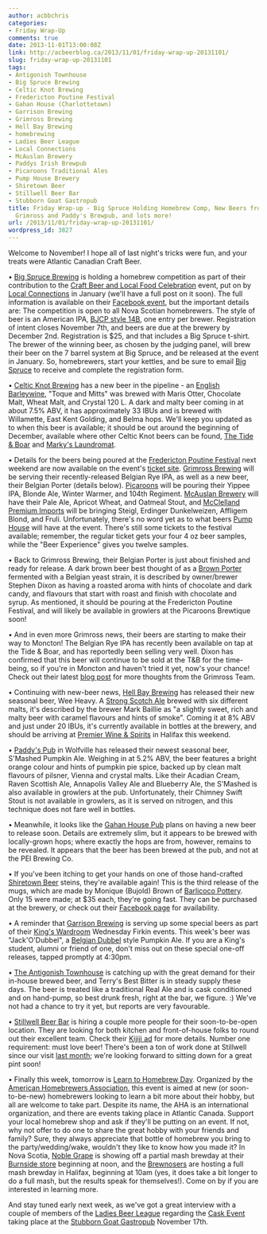 ```yaml
---
author: acbbchris
categories:
- Friday Wrap-Up
comments: true
date: 2013-11-01T13:00:08Z
link: http://acbeerblog.ca/2013/11/01/friday-wrap-up-20131101/
slug: friday-wrap-up-20131101
tags:
- Antigonish Townhouse
- Big Spruce Brewing
- Celtic Knot Brewing
- Fredericton Poutine Festival
- Gahan House (Charlottetown)
- Garrison Brewing
- Grimross Brewing
- Hell Bay Brewing
- homebrewing
- Ladies Beer League
- Local Connections
- McAuslan Brewery
- Paddys Irish Brewpub
- Picaroons Traditional Ales
- Pump House Brewery
- Shiretown Beer
- Stillwell Beer Bar
- Stubborn Goat Gastropub
title: Friday Wrap-up - Big Spruce Holding Homebrew Comp, New Beers from Celtic Knot,
  Grimross and Paddy's Brewpub, and lots more!
url: /2013/11/01/friday-wrap-up-20131101/
wordpress_id: 3827
---
```


Welcome to November! I hope all of last night's tricks were fun, and your treats were Atlantic Canadian Craft Beer.







• [Big Spruce Brewing](https://www.facebook.com/BigSpruceBrewing) is holding a homebrew competition as part of their contribution to the [Craft Beer and Local Food Celebration](https://craftbeerns.eventbrite.ca/) event, put on by [Local Connections](https://twitter.com/ConnectionsHFX) in January (we'll have a full post on it soon). The full information is available on their [Facebook event](https://www.facebook.com/events/678682095490324/), but the important details are: The competition is open to all Nova Scotian homebrewers. The style of beer is an American IPA, [BJCP style 14B](http://www.bjcp.org/2008styles/style14.php#1b), one entry per brewer. Registration of intent closes November 7th, and beers are due at the brewery by December 2nd. Registration is $25, and that includes a Big Spruce t-shirt. The brewer of the winning beer, as chosen by the judging panel, will brew their beer on the 7 barrel system at Big Spruce, and be released at the event in January. So, homebrewers, start your kettles, and be sure to email [Big Spruce](mailto:bigsprucebrewing@gmail.com) to receive and complete the registration form.







• [Celtic Knot Brewing](https://www.facebook.com/CelticKnotBrewing) has a new beer in the pipeline - an [English Barleywine](http://www.bjcp.org/2008styles/style19.php#1b), "Toque and Mitts" was brewed with Maris Otter, Chocolate Malt, Wheat Malt, and Crystal 120 L. A dark and malty beer coming in at about 7.5% ABV, it has approximately 33 IBUs and is brewed with Willamette, East Kent Golding, and Belma hops. We'll keep you updated as to when this beer is available; it should be out around the beginning of December, available where other Celtic Knot beers can be found, [The Tide & Boar](http://www.tideandboar.com/) and [Marky's Laundromat](https://www.facebook.com/groups/2429282830/).







• Details for the beers being poured at the [Fredericton Poutine Festival](http://frederictonpoutinefestival.weebly.com/) next weekend are now available on the event's [ticket site](https://fredpoutinefest.eventbrite.ca/). [Grimross Brewing](https://www.facebook.com/pages/Grimross-Brewing-Co/110264115801307) will be serving their recently-released Belgian Rye IPA, as well as a new beer, their Belgian Porter (details below). [Picaroons](https://www.facebook.com/picaroons) will be pouring their Yippee IPA, Blonde Ale, Winter Warmer, and 104th Regiment. [McAuslan Brewery](http://mcauslan.com/en/) will have their Pale Ale, Apricot Wheat, and Oatmeal Stout, and [McClelland Premium Imports](http://www.mcclellandbeers.ca/) will be bringing Steigl, Erdinger Dunkelweizen, Affligem Blond, and Fruli. Unfortunately, there's no word yet as to what beers [Pump House](http://beer.pumphousebrewery.ca/) will have at the event. There's still some tickets to the festival available; remember, the regular ticket gets your four 4 oz beer samples, while the "Beer Experience" gives you twelve samples.







• Back to Grimross Brewing, their Belgian Porter is just about finished and ready for release. A dark brown beer best thought of as a [Brown Porter](http://www.bjcp.org/2008styles/style12.php#1a) fermented with a Belgian yeast strain, it is described by owner/brewer Stephen Dixon as having a roasted aroma with hints of chocolate and dark candy, and flavours that start with roast and finish with chocolate and syrup. As mentioned, it should be pouring at the Fredericton Poutine Festival, and will likely be available in growlers at the Picaroons Brewtique soon!







• And in even more Grimross news, their beers are starting to make their way to Moncton! The Belgian Rye IPA has recently been available on tap at the Tide & Boar, and has reportedly been selling very well. Dixon has confirmed that this beer will continue to be sold at the T&B for the time-being, so if you're in Moncton and haven't tried it yet, now's your chance! Check out their latest [blog post](http://grimross.com/2013/11/01/growing-pains/) for more thoughts from the Grimross Team.







• Continuing with new-beer news, [Hell Bay Brewing](http://www.hellbaybrewing.com/) has released their new seasonal beer, Wee Heavy. A [Strong Scotch Ale](http://www.bjcp.org/2008styles/style09.php#1e) brewed with six different malts, it's described by the brewer Mark Baillie as "a slightly sweet, rich and malty beer with caramel flavours and hints of smoke". Coming it at 8% ABV and just under 20 IBUs, it's currently available in bottles at the brewery, and should be arriving at [Premier Wine & Spirits](http://premierwines.ca/store/) in Halifax this weekend.







• [Paddy's Pub](http://www.paddyspub.ca/) in Wolfville has released their newest seasonal beer, S'Mashed Pumpkin Ale. Weighing in at 5.2% ABV, the beer features a bright orange colour and hints of pumpkin pie spice, backed up by clean malt flavours of pilsner, Vienna and crystal malts. Like their Acadian Cream, Raven Scottish Ale, Annapolis Valley Ale and Blueberry Ale, the S'Mashed is also available in growlers at the pub. Unfortunately, their Chimney Swift Stout is not available in growlers, as it is served on nitrogen, and this technique does not fare well in bottles.







• Meanwhile, it looks like the [Gahan House Pub](http://www.gahan.ca/) plans on having a new beer to release soon. Details are extremely slim, but it appears to be brewed with locally-grown hops; where exactly the hops are from, however, remains to be revealed. It appears that the beer has been brewed at the pub, and not at the PEI Brewing Co.







• If you've been itching to get your hands on one of those hand-crafted [Shiretown Beer](http://shiretownbeer.com/) steins, they're available again! This is the third release of the mugs, which are made by Monique (Bujold) Brown of [Barlicoco Pottery](https://www.facebook.com/PoterieBarlicocoPottery). Only 15 were made; at $35 each, they're going fast. They can be purchased at the brewery, or check out their [Facebook page](https://www.facebook.com/shiretown) for availability.







• A reminder that [Garrison Brewing](http://www.garrisonbrewing.com/) is serving up some special beers as part of their [King's Wardroom](https://www.facebook.com/KingsWardroom) Wednesday Firkin events. This week's beer was "Jack'O'Dubbel", a [Belgian Dubbel](http://www.bjcp.org/2008styles/style18.php#1b) style Pumpkin Ale. If you are a King's student, alumni or friend of one, don't miss out on these special one-off releases, tapped promptly at 4:30pm.










• [The Antigonish Townhouse](https://www.facebook.com/AntigonishTownhouse) is catching up with the great demand for their in-house brewed beer, and Terry's Best Bitter is in steady supply these days. The beer is treated like a traditional Real Ale and is cask conditioned and on hand-pump, so best drunk fresh, right at the bar, we figure. :) We've not had a chance to try it yet, but reports are very favourable.







• [Stillwell Beer Bar](https://www.facebook.com/barstillwell) is hiring a couple more people for their soon-to-be-open location. They are looking for both kitchen and front-of-house folks to round out their excellent team. Check their [Kijiji ad](http://halifax.kijiji.ca/c-ViewAd?AdId=538582350) for more details. Number one requirement: must love beer! There's been a ton of work done at Stillwell since our visit [last month](http://atlanticcanadabeerblog.wordpress.com/2013/10/09/stillwell-beer-bar/); we're looking forward to sitting down for a great pint soon!







• Finally this week, tomorrow is [Learn to Homebrew Day](http://www.homebrewersassociation.org/pages/events/learn-to-homebrew-day). Organized by the [American Homebrewers Association](http://www.homebrewersassociation.org/), this event is aimed at new (or soon-to-be-new) homebrewers looking to learn a bit more about their hobby, but all are welcome to take part. Despite its name, the AHA is an international organization, and there are events taking place in Atlantic Canada. Support your local homebrew shop and ask if they'll be putting on an event. If not, why not offer to do one to share the great hobby with your friends and family? Sure, they always appreciate that bottle of homebrew you bring to the party/wedding/wake, wouldn't they like to know how you made it? In Nova Scotia, [Noble Grape](https://www.facebook.com/noblegrapeurbanwinery) is showing off a partial mash brewday at their [Burnside store](http://noblegrape.ca/find-a-store/#burnside) beginning at noon, and the [Brewnosers](http://brewnosers.org/forums/viewtopic.php?f=5&t=5353) are hosting a full mash brewday in Halifax, beginning at 10am (yes, it does take a bit longer to do a full mash, but the results speak for themselves!). Come on by if you are interested in learning more.







And stay tuned early next week, as we've got a great interview with a couple of members of the [Ladies Beer League](https://www.facebook.com/LadiesBeerDrinkingLeague) regarding the [Cask Event](http://lblcaskfest.eventbrite.ca/) taking place at the [Stubborn Goat Gastropub](https://www.facebook.com/StubbornGoat) November 17th.



